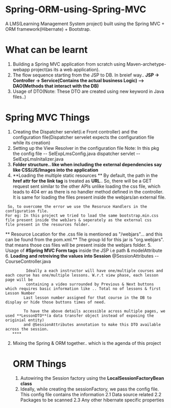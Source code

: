 # Spring-ORM-using-Spring-MVC
A LMS(Learning Management System project) built using the Spring MVC + ORM framework(Hibernate) + Bootstrap.
# What can be learnt

1. Building a Spring MVC application from scratch using Maven-archetype-webapp project(as its a web application).
2. The flow sequence starting from the JSP to DB. In breief way..
      **JSP -> Controller -> Service(Contains the actual business Logic) --> DAO(Methods that interact with the DB)**
3. Usage of DTO(Note: These DTO are created using new keyword in Java files..)
  # Spring MVC Things
   1. Creating the Dispatcher servlet(i.e Front controller) and the configuration file(Dispatcher servelet expects the configuration file while its creation)
   2. Setting up the View Resolver in the configuration file
  Note: In this pkg the config file -- SelExpLmsConfig.java
                        dispatcher servlet -- SelExpLmsInitalizer.java
   3. **Folder structure.. like when including the external dependencies say like CSS/JS/Images into the application**                     
   4. **Loading the multiple static resources **
    By default, the path in the **href attr for the link tag** is treated as **URL**.. So, there will be a GET request sent similar to the other APIs 
    unlike loading the css file, which leads to 404 err as there is no handler method defined in the controller. It is same for loading the files 
    present inside the webjars/an external file.
    
     So, to overcome the error we use the Resoruce Handlers in the configuration file. 
    For eg: In this project we tried to load the same bootstrap.min.css file present inside the webJars & seperately as the external css
    file present in the resources folder.
    
   ** Resource Location for the .css file is mentioned as "/webjars"... and this can be found from the pom.xml.** The group Id for this jar is "org.webjars".
    that means those css files will be present inside the webjars folder.
  5. Usage of **#Spring MVC Form tags** inside the JSP
            i.e path & modelAttribute
  6. **Loading and retreiving the values into Session**
                          @SessionAttributes -- CourseController.java
                          
             Ideally a each instructor will have one/multiple courses and each course has one/multiple lessons. W.r.t view phase, each lesson page will be
             containing a video surrounded by Previous & Next buttons which requires basic information like .. Total no of lessons & first Lesson Number
            Last lesson number assigned for that course in the DB to display or hide those buttons times of need.

            To have the above details accessible across multiple pages, we used **LessonDTO**(a data transfer object instead of exposing the originial entity)
            and @SessionAttributes annotation to make this DTO available across the session.
       ****    
2. Mixing the Spring & ORM together.. which is the agenda of this project
   # ORM Things
   1. Autowiring the Session factory using the **LocalSessionFactoryBean class**
   2. Ideally, while creating the sessionFactory, we pass the config file. This config file contains the information
      2.1 Data source related
      2.2 Packages to be scanned
      2.3 Any other hibernate specific properties
